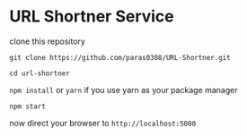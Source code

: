 # URL Shortner Service

clone this repository

`git clone https://github.com/paras0308/URL-Shortner.git`

`cd url-shortner`

`npm install` or `yarn` if you use yarn as your package manager

`npm start`

now direct your browser to `http://localhost:5000`
